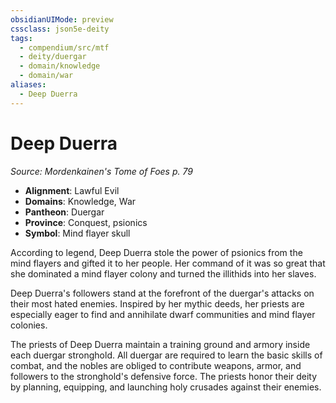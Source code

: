 ```yaml
---
obsidianUIMode: preview
cssclass: json5e-deity
tags:
  - compendium/src/mtf
  - deity/duergar
  - domain/knowledge
  - domain/war
aliases:
  - Deep Duerra
---
```

# Deep Duerra
*Source: Mordenkainen's Tome of Foes p. 79* 

- **Alignment**: Lawful Evil
- **Domains**: Knowledge, War
- **Pantheon**: Duergar
- **Province**: Conquest, psionics
- **Symbol**: Mind flayer skull

According to legend, Deep Duerra stole the power of psionics from the mind flayers and gifted it to her people. Her command of it was so great that she dominated a mind flayer colony and turned the illithids into her slaves.

Deep Duerra's followers stand at the forefront of the duergar's attacks on their most hated enemies. Inspired by her mythic deeds, her priests are especially eager to find and annihilate dwarf communities and mind flayer colonies.

The priests of Deep Duerra maintain a training ground and armory inside each duergar stronghold. All duergar are required to learn the basic skills of combat, and the nobles are obliged to contribute weapons, armor, and followers to the stronghold's defensive force. The priests honor their deity by planning, equipping, and launching holy crusades against their enemies.